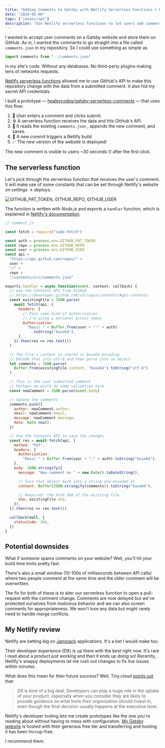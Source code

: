 ```yaml
---
title: "Adding Comments to Gatsby with Netlify Serverless Functions + GitHub"
date: "2020-05-08"
tags: ["javascript"]
description: "Use Netlify serverless functions to let users add comments to a static website."
---
```


I wanted to accept user comments on a Gatsby website and store them on GitHub. As in, I wanted the comments to go straight into a file called `comments.json` in my repository. So I could use something as simple as

```javascript
import comments from "../comments.json"
```

in my site's code. Without any databases. No third-party plugins making tens of networks requests.

[Netlify serverless functions](https://docs.netlify.com/functions/overview/) allowed me to use GitHub's API to make this repository change with the data from a submitted comment. It also hid my secret API credentials.

I built a prototype — [healeycodes/gatsby-serverless-comments](https://github.com/healeycodes/gatsby-serverless-comments) — that uses this flow:

1. 👩 User enters a comment and clicks submit.
2. ⚙️ A serverless function receives the data and hits GitHub's API.
3. 🔧 It reads the existing `comments.json` , appends the new comment, and saves.
4. 🚧 A new commit triggers a Netlify build.
5. ✅ The new version of the website is deployed!

The new comment is visible to users ~30 seconds ⏰ after the first click.

## The serverless function

Let's pick through the serverless function that receives the user's comment. It will make use of some constants that can be set through Netlify's website on _settings_ → _deploys_.

![GITHUB_PAT_TOKEN, GITHUB_REPO, GITHUB_USER](env-vars.png)

The function is written with _Node.js_ and exports a `handler` function, which is explained in [Netlify's documentation](https://docs.netlify.com/functions/build-with-javascript/#format).

```javascript
// comment.js

const fetch = require("node-fetch")

const auth = process.env.GITHUB_PAT_TOKEN
const repo = process.env.GITHUB_REPO
const user = process.env.GITHUB_USER
const api =
  "https://api.github.com/repos/" +
  user +
  "/" +
  repo +
  "/contents/src/comments.json"

exports.handler = async function(event, context, callback) {
  // Use the Contents API from GitHub
  // https://developer.github.com/v3/repos/contents/#get-contents
  const existingFile = JSON.parse(
    await fetch(api, {
      headers: {
        // Pass some kind of authorization
        // I'm using a personal access token
        Authorization:
          "Basic " + Buffer.from(user + ":" + auth)
            .toString("base64"),
      },
    }).then(res => res.text())
  )

  // The file's content is stored in base64 encoding
  // Decode that into utf-8 and then parse into an object
  let comments = JSON.parse(
    Buffer.from(existingFile.content, "base64").toString("utf-8")
  )

  // This is the user submitted comment
  // Perhaps we would do some validation here
  const newComment = JSON.parse(event.body)

  // Update the comments
  comments.push({
    author: newComment.author,
    email: newComment.email,
    message: newComment.message,
    date: Date.now(),
  })

  // Use the Contents API to save the changes
  const res = await fetch(api, {
    method: "PUT",
    headers: {
      Authorization:
        "Basic " + Buffer.from(user + ":" + auth).toString("base64"),
    },
    body: JSON.stringify({
      message: "New comment on " + new Date().toDateString(),

      // Turn that object back into a string and encoded it
      content: Buffer(JSON.stringify(comments)).toString("base64"),

      // Required: the blob SHA of the existing file
      sha: existingFile.sha,
    }),
  }).then(res => res.text())

  callback(null, {
    statusCode: 204,
  })
}
```

## Potential downsides

What if someone spams comments on your website? Well, you'll hit your build time limits pretty fast.

There's also a small window (10-100s of milliseconds between API calls) where two people comment at the same time and the older comment will be overwritten.

The fix for both of these is to alter our serverless function to open a pull-request with the comment change. Comments are now delayed but we've protected ourselves from malicious behavior and we can also screen comments for appropriateness. We won't lose any data but might rarely need to handle merge conflicts.

## My Netlify review

Netlify are betting big on [Jamstack](https://jamstack.org/) applications. It's a bet I would make too.

Their developer experience (DX) is up there with the best right now. It's rare I read about a product _just working_ and then it ends up doing so! Recently, Netlify's snappy deployments let me rush out changes to fix live issues within minutes.

What does this mean for their future success? Well, Tiny.cloud [points out](https://www.tiny.cloud/blog/developer-experience/) that:

> DX is kind of a big deal. Developers can play a huge role in the uptake of your product, especially when you consider they are likely to provide guidance on what tools their organization should invest in, even though the final decision usually happens at the executive level. 

Netlify's developer tooling lets me create prototypes like the one you're reading about without having to mess with configuration. [My Gatsby website](https://healeycodes.com/) is hosted with their generous free tier and transferring and hosting it has been hiccup-free.

I recommend them.
